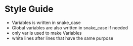 # Style Guide

- Variables is written in snake_case
- Global variables are also written in snake_case if needed
- only var is used to make Variables
- white lines after lines that have the same purpose
